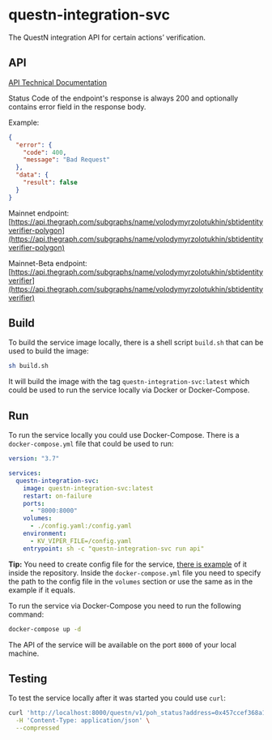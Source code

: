 # questn-integration-svc

The QuestN integration API for certain actions’ verification.

## API

[API Technical Documentation](https://questn.notion.site/API-Technical-Documentation-2aa6cc8c1ba546cbb8b4e0156fba6e31)

Status Code of the endpoint's response is always 200 and optionally contains error field in the response body.

Example: 
```json
{
  "error": {
    "code": 400,
    "message": "Bad Request"
  },
  "data": {
    "result": false
  }
}
```

Mainnet endpoint:
[https://api.thegraph.com/subgraphs/name/volodymyrzolotukhin/sbtidentityverifier-polygon](https://api.thegraph.com/subgraphs/name/volodymyrzolotukhin/sbtidentityverifier-polygon)

Mainnet-Beta endpoint:
[https://api.thegraph.com/subgraphs/name/volodymyrzolotukhin/sbtidentityverifier](https://api.thegraph.com/subgraphs/name/volodymyrzolotukhin/sbtidentityverifier)


## Build

To build the service image locally, there is a shell script `build.sh` that can be used to build the image:

```bash
sh build.sh
```

It will build the image with the tag `questn-integration-svc:latest` which could be used to run the service locally via 
Docker or Docker-Compose.

## Run

To run the service locally you could use Docker-Compose. There is a `docker-compose.yml` file that could be used to run:

```yaml
version: "3.7"

services:
  questn-integration-svc:
    image: questn-integration-svc:latest
    restart: on-failure
    ports:
      - "8000:8000"
    volumes:
      - ./config.yaml:/config.yaml
    environment:
      - KV_VIPER_FILE=/config.yaml
    entrypoint: sh -c "questn-integration-svc run api"
```

**Tip:** 
You need to create config file for the service, [there is example](./config-example.yaml) of it inside the repository.
Inside the `docker-compose.yml` file you need to specify the path to the config file in the `volumes` section or use the
same as in the example if it equals.

To run the service via Docker-Compose you need to run the following command:

```bash
docker-compose up -d
```

The API of the service will be available on the port `8000` of your local machine.

## Testing

To test the service locally after it was started you could use `curl`:

```bash
curl 'http://localhost:8000/questn/v1/poh_status?address=0x457ccef368a14c4d02c4b2a607bfeafc7e06cd5b' \
  -H 'Content-Type: application/json' \
  --compressed
```
